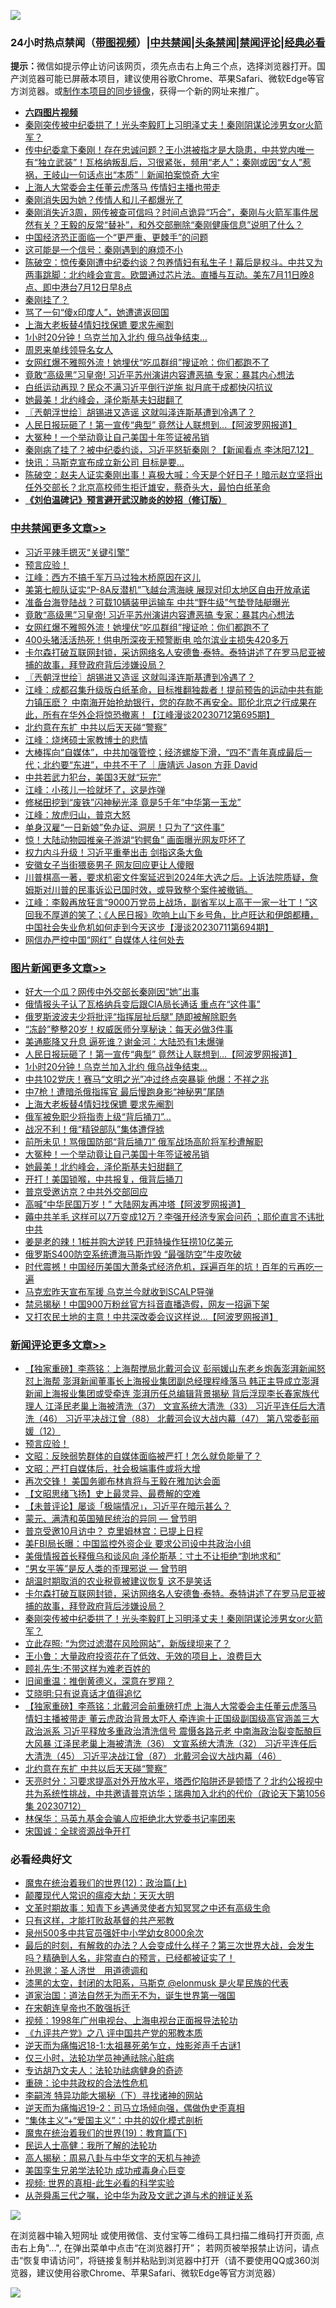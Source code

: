 ![](https://raw.githubusercontent.com/jsvpn/jsproxy/dev/64photo/fqnews-qr.jpg)

<div id="tt">
<h3>24小时热点禁闻（<a href="https://aaa.v2dns.tk/?QAjUl=BgRp5UNKRn&T5Vk=fPVH&Q59Ab=WxGE" target="_blank">带图视频</a>）|<a href="#%E4%B8%AD%E5%85%B1%E7%A6%81%E9%97%BB%E6%9B%B4%E5%A4%9A%E6%96%87%E7%AB%A0">中共禁闻</a>|<a href="#%E5%9B%BE%E7%89%87%E6%96%B0%E9%97%BB%E6%9B%B4%E5%A4%9A%E6%96%87%E7%AB%A0">头条禁闻</a>|<a href="#%E6%96%B0%E9%97%BB%E8%AF%84%E8%AE%BA%E6%9B%B4%E5%A4%9A%E6%96%87%E7%AB%A0">禁闻评论|<a href="#%E5%BF%85%E7%9C%8B%E7%BB%8F%E5%85%B8%E5%A5%BD%E6%96%87">经典必看</a></h3>
<div><b>提示：</b>微信如提示停止访问该网页，须先点击右上角三个点，选择浏览器打开。国产浏览器可能已屏蔽本项目，建议使用谷歌Chrome、苹果Safari、微软Edge等官方浏览器。或<a href="%E5%88%B6%E4%BD%9Cgit%E7%A6%81%E9%97%BB%E9%95%9C%E5%83%8F.md">制作本项目的同步镜像</a>，获得一个新的网址来推广。</div>
<ul>
<li><b><a href="http://d2.v2rss.gq/64.mp4" target="_blank">六四图片视频</a></b></li>
<li><a href="/comments/20230713/1907437.md">秦刚突传被中纪委拱了！光头李毅盯上习明泽丈夫！秦刚阴谋论涉男女or火箭军？</a></li>
<li><a href="/sohnews/20230713/1907423.md">传中纪委拿下秦刚！存在忠诚问题？王小洪被指才是大隐患，中共党内唯一有“独立武装”！瓦格纳叛乱后，习很紧张，频用“老人”；秦刚或因“女人”惹祸，王岐山一句话点出“本质”｜新闻拍案惊奇 大宇</a></li>
<li><a href="/comments/20230713/1907346.md">上海人大常委会主任董云虎落马 传情妇主播也带走</a></li>
<li><a href="/baitai/20230713/1907580.md">秦刚消失因为她？传情人和儿子都爆光了</a></li>
<li><a href="/sohnews/20230713/1907305.md">秦刚消失近3周，网传被查可信吗？时间点诡异“巧合”，秦刚与火箭军事件居然有关？王毅的反常“替补”，和外交部删除“秦刚健康信息”说明了什么？</a></li>
<li><a href="/finance/20230713/1907290.md">中国经济恐正面临一个“更严重、更棘手”的问题</a></li>
<li><a href="/ccpdope/20230713/1907484.md">这可能是一个信号：秦刚遇到的麻烦不小</a></li>
<li><a href="/sohnews/20230713/1907317.md">陈破空：惊传秦刚遭中纪委约谈？包养情妇有私生子！幕后是权斗。中共又为两事跳脚：北约峰会宣言。欧盟通过芯片法。直播与互动。美东7月11日晚8点、即中港台7月12日早8点</a></li>
<li><a href="/sohnews/20230713/1907357.md">秦刚挂了？</a></li>
<li><a href="/cnnews/20230713/1907279.md">骂了一句“傻x印度人”，她遭遣返回国</a></li>
<li><a href="/topimagenews/20230713/1907467.md">上海大老板替4情妇找保镳 要求先阉割</a></li>
<li><a href="/topimagenews/20230713/1907502.md">1小时20分钟！乌克兰加入北约 俄乌战争结束…</a></li>
<li><a href="/cnnews/20230713/1907300.md">周恩来单线领导名女人</a></li>
<li><a href="/cbnews/20230713/1907492.md">女网红爆不雅照外流！她埋伏“吃瓜群组”搜证呛：你们都跑不了</a></li>
<li><a href="/cbnews/20230713/1907528.md">竟敢“高级黑”习皇帝! 习近平苏州演讲内容遭恶搞 专家：暴其内心想法</a></li>
<li><a href="/headline/20230713/1907480.md">白纸运动再现？民众不满习近平倒行逆施 拟月底于成都快闪抗议</a></li>
<li><a href="/topimagenews/20230713/1907307.md">她最美！北约峰会，泽伦斯基夫妇甜翻了</a></li>
<li><a href="/cbnews/20230713/1907426.md">〖兲朝浮世绘〗胡锡进又造谣 这就叫泽连斯基遭到冷遇了？</a></li>
<li><a href="/topimagenews/20230713/1907527.md">人民日报玩砸了！第一宣传“典型” 竟然让人联想到...【阿波罗网报道】</a></li>
<li><a href="/topimagenews/20230713/1907350.md">大冤种！一个举动竟让自己美国十年签证被吊销</a></li>
<li><a href="/sohnews/20230713/1907415.md">秦刚病了挂了？被中纪委约谈，习近平怒斩秦刚？【新闻看点 李沐阳7.12】</a></li>
<li><a href="/cnnews/20230713/1907291.md">快讯：马斯克宣布成立新公司 目标是要…</a></li>
<li><a href="/sohnews/20230713/1907503.md">陈破空：赵夫人证实秦刚出事！喜极大喊：今天是个好日子！暗示赵立坚将出任外交部长？北京高校师生拒迁雄安，蔡奇头大，最怕白纸革命</a></li>
<li><b><a href="/comments/20200207/1272816.md" target="_blank">《刘伯温碑记》预言避开武汉肺炎的妙招（修订版）</a></b></li>
</ul>
</div>

<div class="catlist">
<h3><a href="/cbnews/" target="_blank">中共禁闻</a><span><a href="/cbnews/" target="_blank" rel="nofollow">更多文章>></a></span></h3>
<ul>
<li><a href="/cbnews/20230714/1907681.md" target="_blank">习近平辣手摁灭“关键引擎”</a></li>
<li><a href="/comments/20230713/1907633.md" target="_blank">预言应验！</a></li>
<li><a href="/cbnews/20230713/1907575.md" target="_blank">江峰：西方不搞千军万马过独木桥原因在这儿</a></li>
<li><a href="/cbnews/20230713/1907536.md" target="_blank">美第七舰队证实“P-8A反潜机”飞越台湾海峡 展现对印太地区自由开放承诺</a></li>
<li><a href="/cbnews/20230713/1907529.md" target="_blank">准备台海登陆战？可载10辆装甲运输车 中共“野牛级”气垫登陆艇曝光</a></li>
<li><a href="/cbnews/20230713/1907528.md" target="_blank">竟敢“高级黑”习皇帝! 习近平苏州演讲内容遭恶搞 专家：暴其内心想法</a></li>
<li><a href="/cbnews/20230713/1907492.md" target="_blank">女网红爆不雅照外流！她埋伏“吃瓜群组”搜证呛：你们都跑不了</a></li>
<li><a href="/cbnews/20230713/1907463.md" target="_blank">400头猪活活热死！供电所深夜无预警断电 哈尔滨业主损失420多万</a></li>
<li><a href="/comments/20230713/1907438.md" target="_blank">卡尔森打破互联网封锁，采访网络名人安德鲁·泰特。泰特讲述了在罗马尼亚被捕的故事，拜登政府背后涉嫌设局？</a></li>
<li><a href="/cbnews/20230713/1907426.md" target="_blank">〖兲朝浮世绘〗胡锡进又造谣 这就叫泽连斯基遭到冷遇了？</a></li>
<li><a href="/cbnews/20230713/1907418.md" target="_blank">江峰：成都召集升级版白纸革命，目标推翻独裁者！提前预告的运动中共有能力镇压麽？ 中南海开始抢劫银行，您的存款不再安全。耶伦北京之行成果在此，所有在华外企将惊恐撤离！【江峰漫谈20230712第695期】</a></li>
<li><a href="/comments/20230713/1907382.md" target="_blank">北约意在东扩 中共以后天天碰“警察”</a></li>
<li><a href="/cbnews/20230713/1907331.md" target="_blank">江峰：烧烤硕士家教博士的悲情</a></li>
<li><a href="/comments/20230713/1907326.md" target="_blank">大棒挥向“自媒体”，中共加强管控；经济螺旋下滑，“四不”青年真成最后一代；北约要“东进”，中共不干了 ｜唐靖远 Jason 方菲 David</a></li>
<li><a href="/cbnews/20230713/1907270.md" target="_blank">中共若武力犯台，美国3天就“玩完”</a></li>
<li><a href="/cbnews/20230713/1907263.md" target="_blank">江峰：小孩儿一捡就坏了，这是炸弹</a></li>
<li><a href="/cbnews/20230712/1907158.md" target="_blank">修梯田挖到“废铁”闪神秘光泽 竟是5千年“中华第一玉龙”</a></li>
<li><a href="/cbnews/20230712/1907156.md" target="_blank">江峰：放虎归山，普京大怒</a></li>
<li><a href="/cbnews/20230712/1907088.md" target="_blank">单身汉雇“一日新娘”免办证、洞房！只为了“这件事”</a></li>
<li><a href="/cbnews/20230712/1907086.md" target="_blank">惊！大陆动物园推亲子游湖“钓鳄鱼” 画面曝光网友吓坏了</a></li>
<li><a href="/cbnews/20230712/1907072.md" target="_blank">权力内斗升级！习近平重拳出击 剑指这条大鱼</a></li>
<li><a href="/cbnews/20230712/1907053.md" target="_blank">安徽女子当街猥亵男子 网友回应更让人傻眼</a></li>
<li><a href="/comments/20230712/1907024.md" target="_blank">川普棋高一著，要求机密文件案延迟到2024年大选之后。上诉法院质疑，詹姆斯对川普的民事诉讼已国时效，或导致整个案件被撤销。</a></li>
<li><a href="/cbnews/20230712/1907008.md" target="_blank">江峰：李毅再放狂言“9000万党员上战场，副省军以上高干一家一壮丁！”这回我不厚道的笑了；《人民日报》吹响上山下乡号角，比卢旺达和伊朗都糟，中国社会失业危机如何走到今天这步【漫谈20230711第694期】</a></li>
<li><a href="/comments/20230712/1906990.md" target="_blank">网信办严控中国“网红” 自媒体人往何处去</a></li>

</ul>
</div>
<div class="catlist">
<h3><a href="/topimagenews/" target="_blank">图片新闻</a><span><a href="/topimagenews/" target="_blank" rel="nofollow">更多文章>></a></span></h3>
<ul>
<li><a href="/topimagenews/20230714/1907680.md" target="_blank">好大一个瓜？网传中外交部长秦刚因“她”出事</a></li>
<li><a href="/topimagenews/20230714/1907658.md" target="_blank">俄情报头子认了瓦格纳兵变后跟CIA局长通话 重点在“这件事”</a></li>
<li><a href="/topimagenews/20230713/1907611.md" target="_blank">俄罗斯波波夫少将批评“指挥层扯后腿” 随即被解除职务</a></li>
<li><a href="/topimagenews/20230713/1907576.md" target="_blank">“冻龄”整整20岁！权威医师分享秘诀：每天必做3件事</a></li>
<li><a href="/topimagenews/20230713/1907549.md" target="_blank">美通膨降又升息 逼死谁？谢金河：大陆恐有1未爆弹</a></li>
<li><a href="/topimagenews/20230713/1907527.md" target="_blank">人民日报玩砸了！第一宣传“典型” 竟然让人联想到&#8230;【阿波罗网报道】</a></li>
<li><a href="/topimagenews/20230713/1907502.md" target="_blank">1小时20分钟！乌克兰加入北约 俄乌战争结束…</a></li>
<li><a href="/topimagenews/20230713/1907501.md" target="_blank">中共102党庆！赛马“文明之光”冲过终点突暴毙 他爆：不祥之兆</a></li>
<li><a href="/topimagenews/20230713/1907500.md" target="_blank">中7枪！遭暗杀俄指挥官 最后慢跑身影“神秘男”尾随</a></li>
<li><a href="/topimagenews/20230713/1907467.md" target="_blank">上海大老板替4情妇找保镳 要求先阉割</a></li>
<li><a href="/topimagenews/20230713/1907466.md" target="_blank">俄军被免职少将指责上级“背后捅刀”…</a></li>
<li><a href="/topimagenews/20230713/1907456.md" target="_blank">战况不利！俄“精锐部队”集体遭俘掳</a></li>
<li><a href="/topimagenews/20230713/1907361.md" target="_blank">前所未见！骂俄国防部“背后捅刀” 俄军战场高阶将军秒遭解职</a></li>
<li><a href="/topimagenews/20230713/1907350.md" target="_blank">大冤种！一个举动竟让自己美国十年签证被吊销</a></li>
<li><a href="/topimagenews/20230713/1907307.md" target="_blank">她最美！北约峰会，泽伦斯基夫妇甜翻了</a></li>
<li><a href="/topimagenews/20230713/1907288.md" target="_blank">开打！美国锁喉，中共报复，俄背后捅刀</a></li>
<li><a href="/topimagenews/20230713/1907287.md" target="_blank">普京受邀访京？中共外交部回应</a></li>
<li><a href="/topimagenews/20230712/1907200.md" target="_blank">高喊“中华民国万岁！” 大陆网友再冲塔【阿波罗网报道】</a></li>
<li><a href="/topimagenews/20230712/1907157.md" target="_blank">薅中共羊毛 这样可以7万变成12万？李强开经济专家会问药 ；耶伦直言不讳批中共</a></li>
<li><a href="/topimagenews/20230712/1907133.md" target="_blank">姜是老的辣！1桩并购大逆转 巴菲特操作狂捞10亿美元</a></li>
<li><a href="/topimagenews/20230712/1907123.md" target="_blank">俄罗斯S400防空系统遭海马斯炸毁 “最强防空”牛皮吹破</a></li>
<li><a href="/topimagenews/20230712/1907122.md" target="_blank">时代震撼！中国经历美国大萧条式经济危机，踩遍百年的坑！百年的亏再吃一遍</a></li>
<li><a href="/topimagenews/20230712/1907110.md" target="_blank">马克宏昨天宣布军援 乌克兰今就收到SCALP导弹</a></li>
<li><a href="/topimagenews/20230712/1907071.md" target="_blank">禁忌揭秘！中国900万粉丝官方抖音直播造假，网友一招逼下架</a></li>
<li><a href="/topimagenews/20230712/1907070.md" target="_blank">又打农民土地的主意！中共深改委会议这样说&#8230;【阿波罗网报道】</a></li>

</ul>
</div>
<div class="catlist">
<h3><a href="/comments/" target="_blank">新闻评论</a><span><a href="/comments/" target="_blank" rel="nofollow">更多文章>></a></span></h3>
<ul>
<li><a href="/comments/20230714/1907677.md" target="_blank">【独家重磅】李燕铭：上海帮搅局北戴河会议 彭丽媛山东老乡炮轰澎湃新闻怒怼上海帮 澎湃新闻董事长上海报业集团副总经理程峰落马 韩正主导成立澎湃新闻上海报业集团或受牵连 澎湃历任总编辑背景揭秘 背后浮现李长春家族代理人 江泽民老巢上海被清洗（37） 文宣系统大清洗（33） 习近平连任后大清洗（46） 习近平决战江曾（88） 北戴河会议大战内幕（47） 第八常委彭丽媛（12）</a></li>
<li><a href="/comments/20230713/1907633.md" target="_blank">预言应验！</a></li>
<li><a href="/comments/20230713/1907609.md" target="_blank">文昭：反映弱势群体的自媒体面临被严打！怎么就负能量了？</a></li>
<li><a href="/comments/20230713/1907608.md" target="_blank">文昭：严打自媒体后，社会极端事件或将大增</a></li>
<li><a href="/comments/20230713/1907586.md" target="_blank">再次交锋！ 美国务卿布林肯将与王毅在雅加达会面</a></li>
<li><a href="/comments/20230713/1907585.md" target="_blank">【文昭思绪飞扬】史上最灵异、最费解的空难</a></li>
<li><a href="/comments/20230713/1907577.md" target="_blank">【未普评论】屡谈「极端情况」，习近平在暗示甚么？</a></li>
<li><a href="/comments/20230713/1907556.md" target="_blank">蒙元、满清和英国殖民统治的异同 — 曾节明</a></li>
<li><a href="/comments/20230713/1907573.md" target="_blank">普京受邀10月访中？ 克里姆林宫：已提上日程</a></li>
<li><a href="/comments/20230713/1907572.md" target="_blank">美FBI局长曝：中国监控外资企业 要求公司设中共政治小组</a></li>
<li><a href="/comments/20230713/1907547.md" target="_blank">美俄情报首长释俄乌和谈风向 泽伦斯基：寸土不让拒绝“割地求和”</a></li>
<li><a href="/comments/20230713/1907481.md" target="_blank">“男女平等”是反人类的歪理邪说 — 曾节明</a></li>
<li><a href="/comments/20230713/1907447.md" target="_blank">胡温时期取消的农业税竟被建议恢复 这不是笑话</a></li>
<li><a href="/comments/20230713/1907438.md" target="_blank">卡尔森打破互联网封锁，采访网络名人安德鲁·泰特。泰特讲述了在罗马尼亚被捕的故事，拜登政府背后涉嫌设局？</a></li>
<li><a href="/comments/20230713/1907437.md" target="_blank">秦刚突传被中纪委拱了！光头李毅盯上习明泽丈夫！秦刚阴谋论涉男女or火箭军？</a></li>
<li><a href="/comments/20230713/1907422.md" target="_blank">立此存照: “为您过滤潜在风险网站”，新版绿坝来了？</a></li>
<li><a href="/comments/20230713/1907421.md" target="_blank">王小鲁：大量政府投资花在了低效、无效的项目上，浪费巨大</a></li>
<li><a href="/comments/20230713/1907410.md" target="_blank">顾礼先生:不带这样为难老百姓的</a></li>
<li><a href="/comments/20230713/1907401.md" target="_blank">旧闻重温：推倒黄德义，深意在罗翔？</a></li>
<li><a href="/comments/20230713/1907400.md" target="_blank">艾晓明:只有说真话才值得追忆</a></li>
<li><a href="/comments/20230713/1907391.md" target="_blank">【独家重磅】李燕铭：北戴河会前重磅打虎 上海人大常委会主任董云虎落马 情妇主播被带走 董云虎政治背景太吓人 牵连逾十正国级副国级高官涵盖三大政治派系 习近平释放多重政治清洗信号 震慑各路元老 中南海政治裂变酝酿巨大风暴 江泽民老巢上海被清洗（36） 文宣系统大清洗（32） 习近平连任后大清洗（45） 习近平决战江曾（87） 北戴河会议大战内幕（46）</a></li>
<li><a href="/comments/20230713/1907382.md" target="_blank">北约意在东扩 中共以后天天碰“警察”</a></li>
<li><a href="/comments/20230713/1907377.md" target="_blank">天亮时分：习要求提高对外开放水平，塔西佗陷阱还是顿悟了？北约公报视中共为系统性挑战，中共邀请普京访华；瑞典加入北约的代价（政论天下第1056集 20230712）</a></li>
<li><a href="/comments/20230713/1907363.md" target="_blank">林保华：马英九基金会骗人应拒绝北大党委书记率团来</a></li>
<li><a href="/comments/20230713/1907352.md" target="_blank">宋国诚：全球资源战争开打</a></li>

</ul>
</div>

<div class="catlist">
<h3>必看经典好文</h3>
<ul>
<li><a href="/topimagenews/20180601/951286.md" target="_blank">魔鬼在统治着我们的世界(12)：政治篇(上)</a></li>
<li><a href="/comments/20200619/783185.md" target="_blank">颠覆现代人常识的瘟疫大劫：天灭大明</a></li>
<li><a href="/comments/20200308/1290079.md" target="_blank">文革时期故事：知青下乡遇通灵使者方知冥冥之中还有高级生命</a></li>
<li><a href="/comments/20220127/1684835.md" target="_blank">只有这样，才能打败敌基督的共产邪教</a></li>
<li><a href="/comments/20200704/783272.md" target="_blank">泉州500多中共官员强奸中小学幼女8000余次</a></li>
<li><a href="/comments/20221021/1800167.md" target="_blank">最后的时刻，有解救的办法？人会变成什么样子？第三次世界大战，会发生吗？精确到人名，非常直白的预言，已经都被证实了！</a></li>
<li><a href="/comments/20210216/1488350.md" target="_blank">孙思邈：圣人济世　用道德调和</a></li>
<li><a href="/cbnews/20211017/1639766.md" target="_blank">漆黑的太空，封闭的太阳系，马斯克 @elonmusk 是火星民族的代表</a></li>
<li><a href="/comments/20220722/1761708.md" target="_blank">道家治国：道法自然无为而无不为，诞生世界第一强国</a></li>
<li><a href="/lifebaike/20200315/1294178.md" target="_blank">在宋朝连皇帝也不敢强拆迁</a></li>
<li><a href="/topimagenews/20180331/921716.md" target="_blank">视频：1998年广州电视台、上海电视台正面报导法轮功</a></li>
<li><a href="/bookonline/20131116/201047.md" target="_blank">《九评共产党》之八 评中国共产党的邪教本质</a></li>
<li><a href="/tculture/20190304/1091068.md" target="_blank">逆天而为痛悔迟18-1:太祖暴死弟乍立，烛影斧声千古谜1</a></li>
<li><a href="/health/20170626/780270.md" target="_blank">仅三小时，法轮功学员神通祛除心脏病</a></li>
<li><a href="/comments/20221226/1827998.md" target="_blank">专访胡乃文夫人：法轮功祛病健身的奇迹</a></li>
<li><a href="/comments/20200705/783271.md" target="_blank">重磅：论中共政权的合法性危机</a></li>
<li><a href="/tculture/xiulian/20160303/508938.md" target="_blank">李嗣涔 特异功能大揭秘（下）寻找诸神的网站</a></li>
<li><a href="/tculture/20190304/1091074.md" target="_blank">逆天而为痛悔迟19-2：司马立场倾向强，偶做伪史歪真相</a></li>
<li><a href="/comments/20201007/1409565.md" target="_blank">“集体主义”+“爱国主义”：中共的奴化模式剖析</a></li>
<li><a href="/comments/20180716/972458.md" target="_blank">魔鬼在统治着我们的世界(19)：教育篇(下)</a></li>
<li><a href="/ccpdope/20200729/1369047.md" target="_blank">民运人士高健：我所了解的法轮功</a></li>
<li><a href="/aomi/history/20170924/831575.md" target="_blank">高人揭秘：周易八卦与中华文字的天机与神迹</a></li>
<li><a href="/comments/20210509/1542373.md" target="_blank">美国孪生兄弟学法轮功 成功戒毒身心巨变</a></li>
<li><a href="/aomi/supernatural/20150313/374665.md" target="_blank">视频: 世界的真相-此生必看的科学实验</a></li>
<li><a href="/tculture/20180501/935934.md" target="_blank">从尧舜禹三代之嘱，论中华为政及文武之道与术的辨证关系</a></li>

</ul>
</div>

![](https://raw.githubusercontent.com/jsvpn/jsproxy/dev/64photo/fqnews-qr.jpg)

在浏览器中输入短网址 或使用微信、支付宝等二维码工具扫描二维码打开页面, 点击右上角"...", 在弹出菜单中点击“在浏览器打开”； 若网页被举报禁止访问，请点击“恢复申请访问”，将链接复制并粘贴到浏览器中打开（请不要使用QQ或360浏览器，建议使用谷歌Chrome、苹果Safari、微软Edge等官方浏览器）

![](https://raw.githubusercontent.com/jsvpn/jsproxy/dev/64photo/wx.jpg)